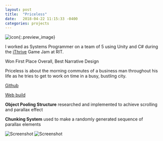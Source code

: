 ```yaml
---
layout: post
title:  "Priceless"
date:   2018-04-22 11:15:33 -0400
categories: projects
---
```


![icon]({{site.url}}/media/Jam/BusinessMan_Portrait.png){:.preview_image}

I worked as Systems Programmer on a team of 5 using Unity and C# during the [iThrive](http://ithrivegames.org/) Game Jam at RIT.

Won First Place Overall, Best Narrative Design

<!--more-->

Priceless is about the morning commutes of a business man throughout his life as he tries to get to work on time in a busy, bustling city. 

[Github](https://github.com/DakotaHerold/FindTheKindJam2018)

[Web build](https://dayn9.itch.io/priceless)

**Object Pooling Structure** researched and implemented to achieve scrolling and parallax effect

**Chunking System** used to make a randomly generated sequence of parallax elements

![Screenshot]({{site.url}}/media/Jam/pricelessScreenshot.png)
![Screenshot]({{site.url}}/media/Jam/Priceless_RIT001.png)


